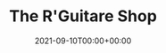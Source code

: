 ---
title: The R'Guitare Shop
stack: HTML - CSS
slug: https://stilgaar.github.io/air-guitarTp-HTML-CSS/
date: 2021-09-10T00:00+00:00
thumbs: ../images/img/guit.jpg
---